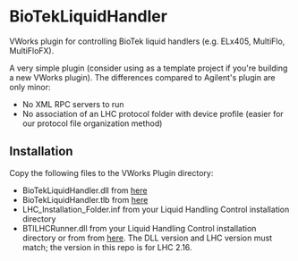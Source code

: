 BioTekLiquidHandler
===================

VWorks plugin for controlling BioTek liquid handlers (e.g. ELx405, MultiFlo, MultiFloFX).

A very simple plugin (consider using as a template project if you're building a new VWorks plugin). The differences compared to Agilent's plugin are only minor:
* No XML RPC servers to run
* No association of an LHC protocol folder with device profile (easier for our protocol file organization method)

Installation
------------
Copy the following files to the VWorks Plugin directory:

* BioTekLiquidHandler.dll from [here](https://github.com/nolanlab/BioTekLiquidHandler/tree/master/BioTekLiquidHandler/bin/Release)
* BioTekLiquidHandler.tlb  from [here](https://github.com/nolanlab/BioTekLiquidHandler/tree/master/BioTekLiquidHandler/bin/Release)
* LHC_Installation_Folder.inf from your Liquid Handling Control installation directory
* BTILHCRunner.dll from your Liquid Handling Control installation directory or from  from [here](https://github.com/nolanlab/BioTekLiquidHandler/tree/master/BioTekLiquidHandler/bin/Release). The DLL version and LHC version must match; the version in this repo is for LHC 2.16.
